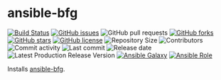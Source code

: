 # ansible-bfg

[![Build Status](https://travis-ci.org/030/ansible-bfg.svg?branch=master)](https://travis-ci.org/030/ansible-bfg)
[![GitHub issues](https://img.shields.io/github/issues/030/ansible-bfg)](https://github.com/030/ansible-bfg/issues)
![GitHub pull requests](https://img.shields.io/github/issues-pr/030/ansible-bfg)
[![GitHub forks](https://img.shields.io/github/forks/030/ansible-bfg)](https://github.com/030/ansible-bfg/network)
[![GitHub stars](https://img.shields.io/github/stars/030/ansible-bfg)](https://github.com/030/ansible-bfg/stargazers)
[![GitHub license](https://img.shields.io/github/license/030/ansible-bfg)](https://github.com/030/ansible-bfg/blob/master/LICENSE)
![Repository Size](https://img.shields.io/github/repo-size/030/ansible-bfg.svg)
![Contributors](https://img.shields.io/github/contributors/030/ansible-bfg.svg)
![Commit activity](https://img.shields.io/github/commit-activity/m/030/ansible-bfg.svg)
![Last commit](https://img.shields.io/github/last-commit/030/ansible-bfg.svg)
![Release date](https://img.shields.io/github/release-date/030/ansible-bfg.svg)
![Latest Production Release Version](https://img.shields.io/github/release/030/ansible-bfg.svg)
[![Ansible Galaxy](https://img.shields.io/ansible/role/0.svg)](https://galaxy.ansible.com/030/ansible-bfg)
[![Ansible Role](https://img.shields.io/ansible/role/d/0)](https://galaxy.ansible.com/030/ansible-bfg)

Installs [ansible-bfg](https://github.com/rtyley/bfg-repo-cleaner).
